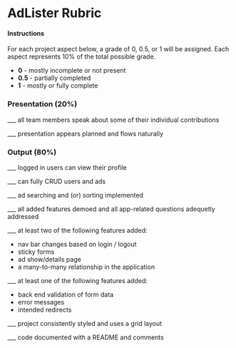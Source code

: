 # AdLister Rubric

#### Instructions

For each project aspect below, a grade of 0, 0.5, or 1 will be assigned. Each aspect represents 10% of the total possible grade.

- **0** - mostly incomplete or not present
- **0.5** - partially completed
- **1** - mostly or fully complete

### Presentation (20%)

___ all team members speak about some of their individual contributions

___ presentation appears planned and flows naturally


### Output (80%)

___ logged in users can view their profile

___ can fully CRUD users and ads

___ ad searching and (or) sorting implemented

___ all added features demoed and all app-related questions adequetly addressed

___ at least two of the following features added:

- nav bar changes based on login / logout
- sticky forms
- ad show/details page
- a many-to-many relationship in the application

___ at least one of the following features added:

- back end validation of form data
- error messages
- intended redirects

___ project consistently styled and uses a grid layout

___ code documented with a README and comments